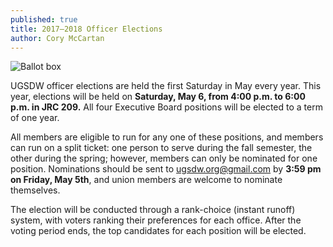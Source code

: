 ```yaml
---
published: true
title: 2017–2018 Officer Elections
author: Cory McCartan
---
```


![Ballot box]({{site.baseurl}}/assets/news/ballot-box-stock.jpg)

UGSDW officer elections are held the first Saturday in May every year.
This year, elections will be held on **Saturday, May 6, from 4:00 p.m. to 6:00 p.m. in JRC 209.** All four Executive Board positions will be elected to a term of one year.

All members are eligible to run for any one of these positions, and members can run on a split ticket: one person to serve during the fall semester, the other during the spring; however, members can only be nominated for one position.  Nominations should be sent to <ugsdw.org@gmail.com> by **3:59 pm on Friday, May 5th**, and union members are welcome to nominate themselves. 

The election will be conducted through a rank-choice (instant runoff) system, with voters ranking their preferences for each office.  After the voting period ends, the top candidates for each position will be elected.
